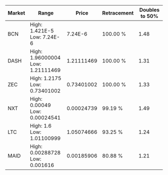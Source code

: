 | Market | Range | Price| Retracement | Doubles to 50% |
| --- | --- | --- | --- | --- |
| BCN | High: 1.421E-5<br />Low: 7.24E-6 | 7.24E-6 | 100.00 % | 1.48 |
| DASH | High: 1.96000004<br />Low: 1.21111469 | 1.21111469 | 100.00 % | 1.31 |
| ZEC | High: 1.2175<br />Low: 0.73401002 | 0.73401002 | 100.00 % | 1.33 |
| NXT | High: 0.00049<br />Low: 0.00024541 | 0.00024739 | 99.19 % | 1.49 |
| LTC | High: 1.6<br />Low: 1.01100999 | 1.05074666 | 93.25 % | 1.24 |
| MAID | High: 0.00288728<br />Low: 0.001616 | 0.00185906 | 80.88 % | 1.21 |
